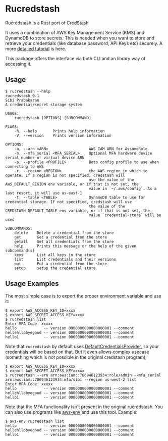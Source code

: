 # Rucredstash

Rucredstash is a Rust port of [CredStash](https://github.com/fugue/credstash)

It uses a combination of AWS Key Management Service (KMS) and DynamoDB
to store secrets. This is needed when you want to store and retrieve
your credentials (like database password, API Keys etc) securely. A
more [detailed
tutorial](https://www.fpcomplete.com/blog/2017/08/credstash) is here.

This package offers the interface via both CLI and an library way of
accessing it.

## Usage

``` shellsession
$ rucredstash --help
rucredstash 0.1
Sibi Prabakaran
A credential/secret storage system

USAGE:
    rucredstash [OPTIONS] [SUBCOMMAND]

FLAGS:
    -h, --help       Prints help information
    -V, --version    Prints version information

OPTIONS:
    -a, --arn <ARN>                  AWS IAM ARN for AssumeRole
    -m, --mfa_serial <MFA_SERIAL>    Optional MFA hardware device serial number or virtual device ARN
    -p, --profile <PROFILE>          Boto config profile to use when connecting to AWS
    -r, --region <REGION>            the AWS region in which to operate. If a region is not specified, credstash will
                                     use the value of the AWS_DEFAULT_REGION env variable, or if that is not set, the
                                     value in `~/.aws/config`. As a last resort, it will use us-east-1
    -t, --table <TABLE>              DynamoDB table to use for credential storage. If not specified, credstash will use
                                     the value of the CREDSTASH_DEFAULT_TABLE env variable, or if that is not set, the
                                     value `credential-store` will be used

SUBCOMMANDS:
    delete    Delete a credential from the store
    get       Get a credential from the store
    getall    Get all credentials from the store
    help      Prints this message or the help of the given subcommand(s)
    keys      List all keys in the store
    list      List credentials and their versions
    put       Put a credential from the store
    setup     setup the credential store
```

## Usage Examples

The most simple case is to export the proper environment variable and use it:

``` shellsession
$ export AWS_ACCESS_KEY_ID=xxxx
$ export AWS_SECRET_ACCESS_KEY=xxxx
$ rucredstash list
Enter MFA Code: xxxxx
hello            -- version 0000000000000000001 --comment
hellehllobyegood -- version 0000000000000000001 --comment
hello1           -- version 0000000000000000001 --comment
```

Note that `rucredstash` by default uses
[DefaultCredentialsProvider](https://docs.rs/rusoto_credential/0.42.0/rusoto_credential/struct.DefaultCredentialsProvider.html),
so your credentials will be based on that. But it even allows complex
usecase (something which is not possible in the original credstash
program);

``` shellsession
$ export AWS_ACCESS_KEY_ID=xxxx
$ export AWS_SECRET_ACCESS_KEY=xxxx
$ rucredstash --arn arn:aws:iam::786946123934:role/admin --mfa_serial arn:aws:iam::786946123934:mfa/sibi --region us-west-2 list
Enter MFA Code: xxxxx
hello            -- version 0000000000000000001 --comment
hellehllobyegood -- version 0000000000000000001 --comment
hello1           -- version 0000000000000000001 --comment
```

Note that the MFA functionality isn't present in the original
rucredstash. You can also use programs like
[aws-env](https://github.com/fpco/devops-helpers/blob/master/doc/aws/aws-env.md)
and use this tool. Example:

``` shellsession
$ aws-env rucredstash list
hello            -- version 0000000000000000001 --comment
hellehllobyegood -- version 0000000000000000001 --comment
hello1           -- version 0000000000000000001 --comment
```

